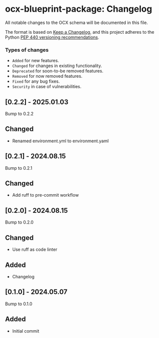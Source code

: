 # ocx-blueprint-package: Changelog

All notable changes to the OCX schema will be documented in this file.

The format is based on [Keep a Changelog](https://keepachangelog.com/en/1.1.0/),
and this project adheres to the Python [PEP 440 versioning recommendations](https://peps.python.org/pep-0440/).

### Types of changes
* ``Added`` for new features.
* ``Changed`` for changes in existing functionality.
* ``Deprecated`` for soon-to-be removed features.
* ``Removed`` for now removed features.
* ``Fixed`` for any bug fixes.
* ``Security`` in case of vulnerabilities.


## [0.2.2] - 2025.01.03
Bump to 0.2.2

## Changed
* Renamed environment.yml to environment.yaml

## [0.2.1] - 2024.08.15
Bump to 0.2.1

## Changed
* Add ruff to pre-commit workflow

## [0.2.0] - 2024.08.15
Bump to 0.2.0

## Changed
* Use ruff as code linter

## Added
* Changelog


## [0.1.0] - 2024.05.07
Bump to 0.1.0

## Added
* Initial commit

